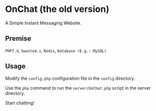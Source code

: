 # OnChat (the old version)
A Simple Instant Messaging Website.

## Premise
`PHP7.X`, `Swoole4.x`, `Redis`, `Database (E.g.: MySQL)`

## Usage
Modify the `config.php` configuration file in the `config` directory.

Use the `php` command to run the `server/OnChat.php` script in the server directory.

Start chatting!